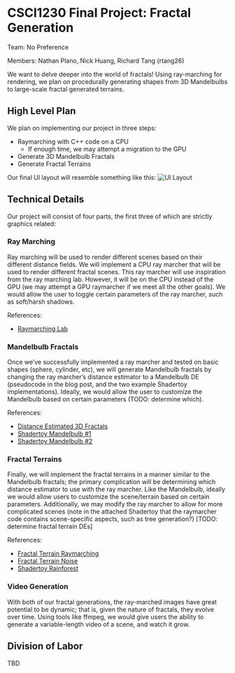 # CSCI1230 Final Project: Fractal Generation

Team: No Preference

Members: Nathan Plano, Nick Huang, Richard Tang (rtang26)

We want to delve deeper into the world of fractals! Using ray-marching
for rendering, we plan on procedurally generating shapes from 3D
Mandelbulbs to large-scale fractal generated terrains.

## High Level Plan

We plan on implementing our project in three steps:

-   Raymarching with C++ code on a CPU
    -   If enough time, we may attempt a migration to the GPU
-   Generate 3D Mandelbulb Fractals
-   Generate Fractal Terrains

Our final UI layout will resemble something like this: ![UI
Layout](UILayout.png "UI Layout")

## Technical Details

Our project will consist of four parts, the first three of which are
strictly graphics related:

### Ray Marching

Ray marching will be used to render different scenes based on their
different distance fields. We will implement a CPU ray marcher that will
be used to render different fractal scenes. This ray marcher will use
inspiration from the ray marching lab. However, it will be on the CPU
instead of the GPU (we may attempt a GPU raymarcher if we meet all the
other goals). We would allow the user to toggle certain parameters of
the ray marcher, such as soft/harsh shadows.

References:

-   [Raymarching
    Lab](https://github.com/cs123tas/labs/blob/master/lab10/lab10.md)

### Mandelbulb Fractals

Once we’ve successfully implemented a ray marcher and tested on basic
shapes (sphere, cylinder, etc), we will generate Mandelbulb fractals by
changing the ray marcher’s distance estimator to a Mandelbulb DE
(pseudocode in the blog post, and the two example Shadertoy
implementations). Ideally, we would allow the user to customize the
Mandelbulb based on certain parameters (TODO: determine which).

References:

-   [Distance Estimated 3D
    Fractals](http://blog.hvidtfeldts.net/index.php/2011/09/distance-estimated-3d-fractals-v-the-mandelbulb-different-de-approximations/)
-   [Shadertoy Mandelbulb #1](https://www.shadertoy.com/view/WsySDR)
-   [Shadertoy Mandelbulb #2](http://shadertoy.com/view/Mdy3Dw)

### Fractal Terrains

Finally, we will implement the fractal terrains in a manner similar to
the Mandelbulb fractals; the primary complication will be determining
which distance estimator to use with the ray marcher. Like the
Mandelbulb, ideally we would allow users to customize the scene/terrain
based on certain parameters. Additionally, we may modify the ray marcher
to allow for more complicated scenes (note in the attached Shadertoy
that the raymarcher code contains scene-specific aspects, such as tree
generation?) \[TODO: determine fractal terrain DEs\]

References:

-   [Fractal Terrain
    Raymarching](https://www.iquilezles.org/www/articles/terrainmarching/terrainmarching.htm)
-   [Fractal Terrain
    Noise](https://www.iquilezles.org/www/articles/morenoise/morenoise.htm)
-   [Shadertoy Rainforest](https://www.shadertoy.com/view/4ttSWf)

### Video Generation

With both of our fractal generations, the ray-marched images have great
potential to be dynamic; that is, given the nature of fractals, they
evolve over time. Using tools like ffmpeg, we would give users the
ability to generate a variable-length video of a scene, and watch it
grow.

## Division of Labor

TBD
